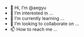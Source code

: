 - 👋 Hi, I’m @aegyu
- 👀 I’m interested in ...
- 🌱 I’m currently learning ...
- 💞️ I’m looking to collaborate on ...
- 📫 How to reach me ...

<!---
aegyu/aegyu is a ✨ special ✨ repository because its `README.md` (this file) appears on your GitHub profile.
You can click the Preview link to take a look at your changes.
--->
